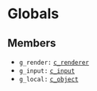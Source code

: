 # Globals

## Members

* `g_render:` [`c_renderer`](classes/c\_renderer.md)
* `g_input:` [`c_input`](classes/c\_input.md)
* `g_local:` [`c_object`](classes/c\_object.md)
